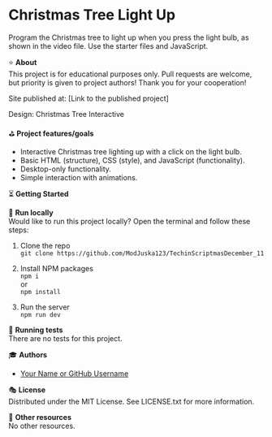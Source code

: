 # Christmas Tree Light Up

Program the Christmas tree to light up when you press the light bulb, as shown in the video file. Use the starter files and JavaScript.

⭐ **About**  
This project is for educational purposes only. Pull requests are welcome, but priority is given to project authors! Thank you for your cooperation!

Site published at: [Link to the published project]  

Design: Christmas Tree Interactive

⛳ **Project features/goals**  
- Interactive Christmas tree lighting up with a click on the light bulb.
- Basic HTML (structure), CSS (style), and JavaScript (functionality).
- Desktop-only functionality.
- Simple interaction with animations.

⏳ **Getting Started**  

🚵 **Run locally**  
Would like to run this project locally? Open the terminal and follow these steps:

1. Clone the repo  
   `git clone https://github.com/ModJuska123/TechinScriptmasDecember_11`

2. Install NPM packages  
   `npm i`  
   or  
   `npm install`

3. Run the server  
   `npm run dev`

🛝 **Running tests**  
There are no tests for this project.

🎓 **Authors**  
- [Your Name or GitHub Username](https://github.com/ModJuska123)

🎭 **License**  
Distributed under the MIT License. See LICENSE.txt for more information.

🎎 **Other resources**  
No other resources.